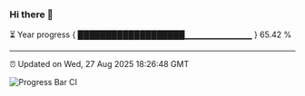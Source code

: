 ### Hi there 👋

⏳ Year progress { ███████████████████▁▁▁▁▁▁▁▁▁▁▁ } 65.42 %

---

⏰ Updated on Wed, 27 Aug 2025 18:26:48 GMT

![Progress Bar CI](https://github.com/liununu/liununu/workflows/Progress%20Bar%20CI/badge.svg)
